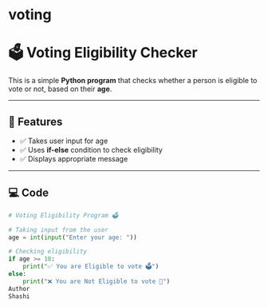 # voting
# 🗳️ Voting Eligibility Checker  

This is a simple **Python program** that checks whether a person is eligible to vote or not, based on their **age**.  

---

## 📌 Features  
- ✅ Takes user input for age  
- ✅ Uses **if-else** condition to check eligibility  
- ✅ Displays appropriate message  

---

## 💻 Code  

```python
# Voting Eligibility Program 🗳️

# Taking input from the user
age = int(input("Enter your age: "))

# Checking eligibility
if age >= 18:
    print("✅ You are Eligible to vote 🗳️")
else:
    print("❌ You are Not Eligible to vote 🚫")
Author
Shashi

